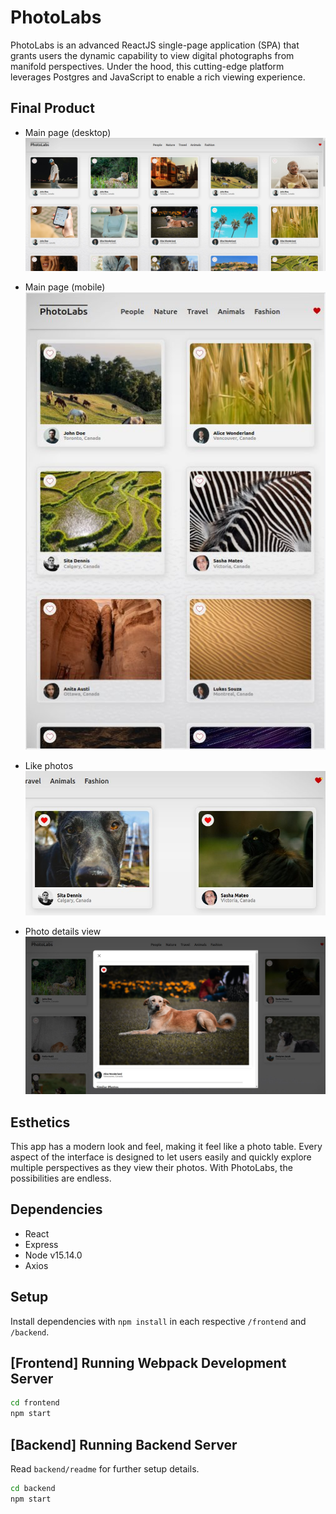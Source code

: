 # PhotoLabs

PhotoLabs is an advanced ReactJS single-page application (SPA) that grants users the dynamic capability to view digital photographs from manifold perspectives. Under the hood, this cutting-edge platform leverages Postgres and JavaScript to enable a rich viewing experience.

## Final Product

- Main page (desktop)
!["Screenshot of PhotoLabs desktop page"](https://github.com/genius4hire/photolabs/blob/main/docs/photolabsdesktop.jpg)

- Main page (mobile)
!["Screenshot of PhotoLabs mobile page"](https://github.com/genius4hire/photolabs/blob/main/docs/photolabsmobile.jpg)

- Like photos
!["Screenshot of liked photo and notification"](https://github.com/genius4hire/photolabs/blob/main/docs/photolabslikes.jpg)

- Photo details view
!["Screenshot of modal"](https://github.com/genius4hire/photolabs/blob/main/docs/photolabsmodal.jpg)

## Esthetics

This app has a modern look and feel, making it feel like a photo table. Every aspect of the interface is designed to let users easily and quickly explore multiple perspectives as they view their photos. With PhotoLabs, the possibilities are endless.

## Dependencies

- React
- Express
- Node v15.14.0
- Axios

## Setup

Install dependencies with `npm install` in each respective `/frontend` and `/backend`.

## [Frontend] Running Webpack Development Server

```sh
cd frontend
npm start
```

## [Backend] Running Backend Server

Read `backend/readme` for further setup details.

```sh
cd backend
npm start
```
